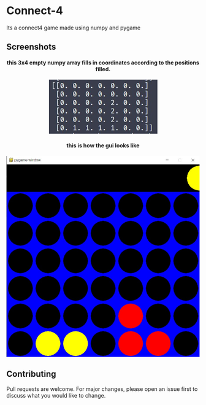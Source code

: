 # Connect-4

Its a connect4 game made using numpy and pygame



## Screenshots
<div align="center" width="100%">
 <h4>this 3x4 empty numpy array fills in coordinates according to the positions filled.</h4>
<img src="/img/connect%20four%20array.jpg" >
</div>
<div align="center" width="50%">
 <h4>this is how the gui looks like </h4>
<img src="img/connnect%20four%20gui.jpg" >
</div>






## Contributing
Pull requests are welcome. For major changes, please open an issue first to discuss what you would like to change.
